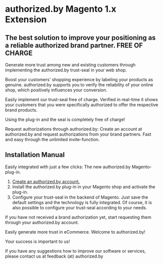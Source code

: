 # authorized.by Magento 1.x Extension
## The best solution to improve your positioning as a reliable authorized brand partner. FREE OF CHARGE
Generate more trust among new and existing customers through implementing the authorized.by trust-seal in your web shop.

Boost your customers' shopping experience by labeling your products as genuine. authorized.by supports you to verify the reliability of your online shop, which positively influences your conversion.

Easily implement our trust-seal free of charge. Verified in real-time it shows your customers that you were specifically authorized to offer the respective brand products.

Using the plug-in and the seal is completely free of charge!

Request authorizations through authorized.by:
Create an account at authorized.by and request authorizations from your brand partners. Fast and easy through the unlimited invite-function.

## Installation Manual
Easily integrated with just a few clicks: The new authorized.by Magento-plug-in.

1. [Create an authorized.by account.](https://app.authorized.by/#/login/en)
2.	Install the authorized.by plug-in in your Magento shop and activate the plug-in.
3.	Configure your trust-seal in the backend of Magento. Just save the default settings and the technology is fully integrated. Of course, it is also possible to configure your trust-seal according to your needs.

If you have not received a brand authorization yet, start requesting them through your authorized.by account.

Easily generate more trust in eCommerce. Welcome to authorized.by!

Your success is important to us!

If you have any suggestions how to improve our software or services, please contact us at feedback (at) authorized.by